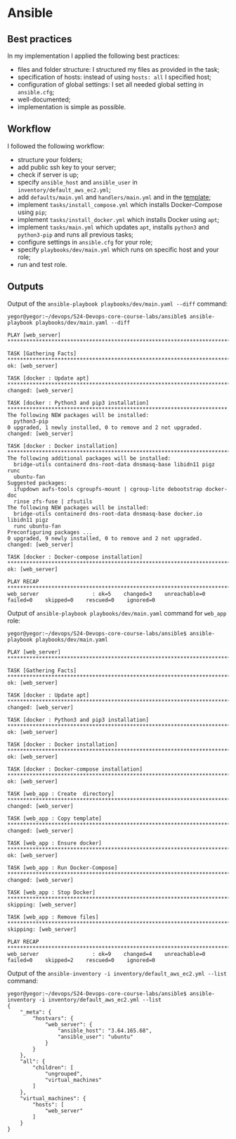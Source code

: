 # Ansible

## Best practices 
In my implementation I applied the following best practices:
* files and folder structure: I structured my files as provided in the task;
* specification of hosts: instead of using `hosts: all` I specified host;
* configuration of global settings: I set all needed global setting in `ansible.cfg`;
* well-documented;
* implementation is simple as possible.

## Workflow
I followed the following workflow:
* structure your folders;
* add public ssh key to your server;
* check if server is up;
* specify `ansible_host` and `ansible_user` in `inventory/default_aws_ec2.yml`;
* add `defaults/main.yml` and `handlers/main.yml` and in the [template](https://github.com/geerlingguy/ansible-role-docker);
* implement `tasks/install_compose.yml` which installs Docker-Compose using `pip`;
* implement `tasks/install_docker.yml` which installs Docker using `apt`;
* implement `tasks/main.yml` which updates `apt`, installs `python3` and `python3-pip` and runs all previous tasks;
* configure settings in `ansible.cfg` for your role;
* specify `playbooks/dev/main.yml` which runs on specific host and your role;
* run and test role.

## Outputs
Output of the `ansible-playbook playbooks/dev/main.yaml --diff` command:
```commandline
yegor@yegor:~/devops/S24-Devops-core-course-labs/ansible$ ansible-playbook playbooks/dev/main.yaml --diff

PLAY [web_server] **************************************************************************************************

TASK [Gathering Facts] *********************************************************************************************
ok: [web_server]

TASK [docker : Update apt] *****************************************************************************************
changed: [web_server]

TASK [docker : Python3 and pip3 installation] **********************************************************************
The following NEW packages will be installed:
  python3-pip
0 upgraded, 1 newly installed, 0 to remove and 2 not upgraded.
changed: [web_server]

TASK [docker : Docker installation] ********************************************************************************
The following additional packages will be installed:
  bridge-utils containerd dns-root-data dnsmasq-base libidn11 pigz runc
  ubuntu-fan
Suggested packages:
  ifupdown aufs-tools cgroupfs-mount | cgroup-lite debootstrap docker-doc
  rinse zfs-fuse | zfsutils
The following NEW packages will be installed:
  bridge-utils containerd dns-root-data dnsmasq-base docker.io libidn11 pigz
  runc ubuntu-fan
Preconfiguring packages ...
0 upgraded, 9 newly installed, 0 to remove and 2 not upgraded.
changed: [web_server]

TASK [docker : Docker-compose installation] ************************************************************************
ok: [web_server]

PLAY RECAP *********************************************************************************************************
web_server                 : ok=5    changed=3    unreachable=0    failed=0    skipped=0    rescued=0    ignored=0   

```

Output of `ansible-playbook playbooks/dev/main.yaml` command for `web_app` role:
```commandline
yegor@yegor:~/devops/S24-Devops-core-course-labs/ansible$ ansible-playbook playbooks/dev/main.yaml 

PLAY [web_server] ***************************************************************************************************************************

TASK [Gathering Facts] **********************************************************************************************************************
ok: [web_server]

TASK [docker : Update apt] ******************************************************************************************************************
changed: [web_server]

TASK [docker : Python3 and pip3 installation] ***********************************************************************************************
ok: [web_server]

TASK [docker : Docker installation] *********************************************************************************************************
ok: [web_server]

TASK [docker : Docker-compose installation] *************************************************************************************************
ok: [web_server]

TASK [web_app : Create  directory] **********************************************************************************************************
changed: [web_server]

TASK [web_app : Copy template] **************************************************************************************************************
changed: [web_server]

TASK [web_app : Ensure docker] **************************************************************************************************************
ok: [web_server]

TASK [web_app : Run Docker-Compose] *********************************************************************************************************
changed: [web_server]

TASK [web_app : Stop Docker] ****************************************************************************************************************
skipping: [web_server]

TASK [web_app : Remove files] ***************************************************************************************************************
skipping: [web_server]

PLAY RECAP **********************************************************************************************************************************
web_server                 : ok=9    changed=4    unreachable=0    failed=0    skipped=2    rescued=0    ignored=0   
```

Output of the `ansible-inventory -i inventory/default_aws_ec2.yml --list` command:
```commandline
yegor@yegor:~/devops/S24-Devops-core-course-labs/ansible$ ansible-inventory -i inventory/default_aws_ec2.yml --list
{
    "_meta": {
        "hostvars": {
            "web_server": {
                "ansible_host": "3.64.165.68",
                "ansible_user": "ubuntu"
            }
        }
    },
    "all": {
        "children": [
            "ungrouped",
            "virtual_machines"
        ]
    },
    "virtual_machines": {
        "hosts": [
            "web_server"
        ]
    }
}
```